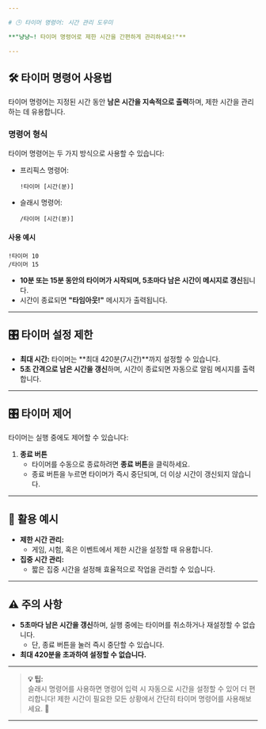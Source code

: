 ```yaml
---

# 🕒 타이머 명령어: 시간 관리 도우미  

**"냥냥~! 타이머 명령어로 제한 시간을 간편하게 관리하세요!"**

---
```


## 🛠️ 타이머 명령어 사용법

타이머 명령어는 지정된 시간 동안 **남은 시간을 지속적으로 출력**하며, 제한 시간을 관리하는 데 유용합니다.

### 명령어 형식

타이머 명령어는 두 가지 방식으로 사용할 수 있습니다:

-   프리픽스 명령어:

    ```
    !타이머 [시간(분)]
    ```

-   슬래시 명령어:
    ```
    /타이머 [시간(분)]
    ```

#### 사용 예시

```
!타이머 10
/타이머 15
```

-   **10분 또는 15분 동안의 타이머가 시작되며, 5초마다 남은 시간이 메시지로 갱신**됩니다.
-   시간이 종료되면 **"타임아웃!"** 메시지가 출력됩니다.

---

## 🎛️ 타이머 설정 제한

-   **최대 시간:** 타이머는 **최대 420분(7시간)**까지 설정할 수 있습니다.
-   **5초 간격으로 남은 시간을 갱신**하며, 시간이 종료되면 자동으로 알림 메시지를 출력합니다.

---

## 🎛️ 타이머 제어

타이머는 실행 중에도 제어할 수 있습니다:

1. **종료 버튼**
    - 타이머를 수동으로 종료하려면 **종료 버튼**을 클릭하세요.
    - 종료 버튼을 누르면 타이머가 즉시 중단되며, 더 이상 시간이 갱신되지 않습니다.

---

## 🎯 활용 예시

-   **제한 시간 관리:**
    -   게임, 시험, 혹은 이벤트에서 제한 시간을 설정할 때 유용합니다.
-   **집중 시간 관리:**
    -   짧은 집중 시간을 설정해 효율적으로 작업을 관리할 수 있습니다.

---

## ⚠️ 주의 사항

-   **5초마다 남은 시간을 갱신**하며, 실행 중에는 타이머를 취소하거나 재설정할 수 없습니다.
    -   단, 종료 버튼을 눌러 즉시 중단할 수 있습니다.
-   **최대 420분을 초과하여 설정할 수 없습니다.**

---

> **💡 팁:**  
> 슬래시 명령어를 사용하면 명령어 입력 시 자동으로 시간을 설정할 수 있어 더 편리합니다! 제한 시간이 필요한 모든 상황에서 간단히 타이머 명령어를 사용해보세요. 🐾

---

